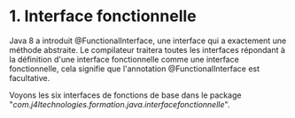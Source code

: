 # **1. Interface fonctionnelle**

Java 8 a introduit @FunctionalInterface, une interface qui a exactement une méthode abstraite. 
Le compilateur traitera toutes les interfaces répondant à la définition d'une interface fonctionnelle comme une interface fonctionnelle, cela
signifie que l'annotation @FunctionalInterface est facultative.

Voyons les six interfaces de fonctions de base dans le package "_com.j4ltechnologies.formation.java.interfacefonctionnelle_".


